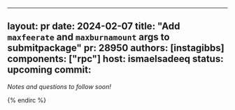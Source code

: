 
---
layout: pr
date: 2024-02-07
title: "Add `maxfeerate` and `maxburnamount` args to submitpackage"
pr: 28950
authors: [instagibbs]
components: ["rpc"]
host: ismaelsadeeq
status: upcoming
commit:
---

_Notes and questions to follow soon!_

<!-- TODO: Before meeting, add notes and questions
## Notes
## Questions
1. Did you review the PR? [Concept ACK, approach ACK, tested ACK, or NACK](https://github.com/bitcoin/bitcoin/blob/master/CONTRIBUTING.md#peer-review)? What was your review approach?
-->


<!-- TODO: After a meeting, uncomment and add meeting log between the irc tags
## Meeting Log
### Meeting 1
{% irc %}
-->
<!-- TODO: For additional meetings, add the logs to the same irc block. This ensures line numbers keep increasing, avoiding hyperlink conflicts for identical line numbers across meetings.
### Meeting 2
-->
{% endirc %}